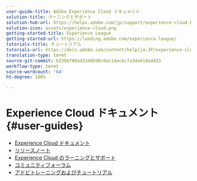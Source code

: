 ```yaml
---
user-guide-title: Adobe Experience Cloud ドキュメント
solution-title: ラーニングとサポート
solution-hub-url: https://helpx.adobe.com/jp/support/experience-cloud.html
solution-icon: assets/experience-cloud.png
getting-started-title: Experience League
getting-started-url: https://landing.adobe.com/experience-league/
tutorials-title: チュートリアル
tutorials-url: https://docs.adobe.com/content/help/ja-JP/experience-cloud/tutorials/home.translate.html
translation-type: tm+mt
source-git-commit: b230bf80ad3340b90c6ac14ecbc7a3de618ad433
workflow-type: tm+mt
source-wordcount: '64'
ht-degree: 100%

---
```



# Experience Cloud ドキュメント {#user-guides}

+ [Experience Cloud ドキュメント](home.md)
+ [リリースノート](https://docs.adobe.com/content/help/ja-JP/release-notes/experience-cloud/current.html)
+ [Experience Cloud のラーニングとサポート](https://helpx.adobe.com/jp/support/experience-cloud.html)
+ [コミュニティフォーラム](https://forums.adobe.com/community/experience-cloud/)
+ [アドビトレーニングおよびチュートリアル](https://helpx.adobe.com/jp/learning.html?promoid=KAUDK)

<!--
+ [About Moving to Experience League](/help/landing-user-guides/experience-league-preview.md)
-->